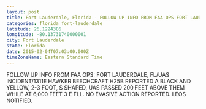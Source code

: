 ```yaml
---
layout: post
title: Fort Lauderdale, Florida - FOLLOW UP INFO FROM FAA OPS FORT LAUDERDALE FL UAS INCIDENT 1311E HAWKER BEECHCRAFT H25B
categories: florida fort-lauderdale
latitude: 26.1224386
longitude: -80.13731740000001
city: Fort Lauderdale
state: Florida
date: 2015-02-04T07:03:00.000Z
timeZoneName: Eastern Standard Time
---
```


FOLLOW UP INFO FROM FAA OPS: FORT LAUDERDALE, FL/UAS INCIDENT/1311E HAWKER BEECHCRAFT H25B REPORTED A BLACK AND YELLOW, 2-3 FOOT, S SHAPED, UAS PASSED 200 FEET ABOVE THEM WHILE AT 6,000 FEET 3 E FLL.  NO EVASIVE ACTION REPORTED. LEOS NOTIFIED.